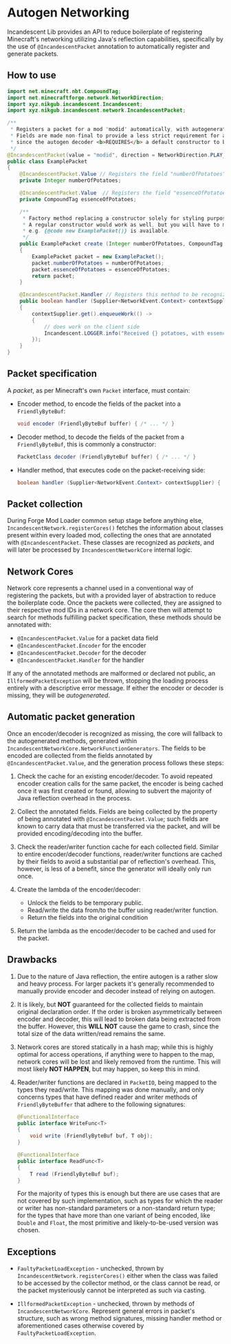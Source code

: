 # Autogen Networking

Incandescent Lib provides an API to reduce boilerplate of registering Minecraft's networking utilizing Java's reflection
capabilities, specifically by the use of `@IncandescentPacket` annotation to automatically register and generate packets.

## How to use

```java
import net.minecraft.nbt.CompoundTag;
import net.minecraftforge.network.NetworkDirection;
import xyz.nikgub.incandescent.Incandescent;
import xyz.nikgub.incandescent.network.IncandescentPacket;

/**
 * Registers a packet for a mod "modid" automatically, with autogenerated encoder and decoder.
 * Fields are made non-final to provide a less strict requirement for a factory method or a constructor,
 * since the autogen decoder <b>REQUIRES</b> a default constructor to be available.
 */
@IncandescentPacket(value = "modid", direction = NetworkDirection.PLAY_TO_CLIENT)
public class ExamplePacket
{
    @IncandescentPacket.Value // Registers the field "numberOfPotatoes" to be automatically encoded/decoded
    private Integer numberOfPotatoes;

    @IncandescentPacket.Value  // Registers the field "essenceOfPotatoes" to be automatically encoded/decoded
    private CompoundTag essenceOfPotatoes;

    /**
     * Factory method replacing a constructor solely for styling purposes.
     * A regular constructor would work as well, but you will have to make sure that the default constructor,
     * e.g. {@code new ExamplePacket()} is available. 
     */
    public ExamplePacket create (Integer numberOfPotatoes, CompoundTag essenceOfPotatoes)
    {
        ExamplePacket packet = new ExamplePacket();
        packet.numberOfPotatoes = numberOfPotatoes;
        packet.essenceOfPotatoes = essenceOfPotatoes;
        return packet;
    }

    @IncandescentPacket.Handler // Registers this method to be recognized as a handler
    public boolean handler (Supplier<NetworkEvent.Context> contextSupplier)
    {
        contextSupplier.get().enqueueWork(() ->
        {
            // does work on the client side
            Incandescent.LOGGER.info("Received {} potatoes, with essence {}", numberOfPotatoes, essenceOfPotatoes);
        });
    }
}
```

## Packet specification
A *packet*, as per Minecraft's own `Packet` interface, must contain:
- Encoder method, to encode the fields of the packet into a `FriendlyByteBuf`:
   ```java
   void encoder (FriendlyByteBuf buffer) { /* ... */ }
   ```
- Decoder method, to decode the fields of the packet from a `FriendlyByteBuf`, this is commonly a constructor:
   ```java
   PacketClass decoder (FriendlyByteBuf buffer) { /* ... */ }
   ```
- Handler method, that executes code on the packet-receiving side:
   ```java
   boolean handler (Supplier<NetworkEvent.Context> contextSupplier) { /* ... */ }
   ```

## Packet collection

During Forge Mod Loader common setup stage before anything else, `IncandescentNetwork.registerCores()` fetches the
information about classes present within every loaded mod, collecting the ones that are annotated with
`@IncandescentPacket`. These classes are recognized as *packets*, and will later be processed by
`IncandescentNetworkCore` internal logic.

## Network Cores

Network core represents a channel used in a conventional way of registering the packets, but with a provided layer
of abstraction to reduce the boilerplate code.
Once the packets were collected, they are assigned to their respective mod IDs in a network core.
The core then will attempt to search for methods fulfilling packet specification,
these methods should be annotated with:

- `@IncandescentPacket.Value` for a packet data field
- `@IncandescentPacket.Encoder` for the encoder
- `@IncandescentPacket.Decoder` for the decoder
- `@IncandescentPacket.Handler` for the handler

If any of the annotated methods are malformed or declared not public, an `IllformedPacketException` will be thrown,
stopping the loading process entirely with a descriptive error message.
If either the encoder or decoder is missing, they will be *autogenerated*.

## Automatic packet generation

Once an encoder/decoder is recognized as missing, the core will fallback to the autogenerated methods, generated within
`IncandescentNetworkCore.NetworkFunctionGenerators`.
The fields to be encoded are collected from the fields annotated by `@IncandescentPacket.Value`, and the generation
process follows these steps:

1. Check the cache for an existing encoder/decoder. To avoid repeated encoder creation calls for the same packet,
the encoder is being cached once it was first created or found, allowing to subvert the majority of Java reflection
overhead in the process.

2. Collect the annotated fields. Fields are being collected by the property of being annotated with
`@IncandescentPacket.Value`; such fields are known to carry data that must be transferred via the packet, and will
be provided encoding/decoding into the buffer.

3. Check the reader/writer function cache for each collected field. Similar to entire encoder/decoder functions,
reader/writer functions are cached by their fields to avoid a substantial par of reflection's overhead. This, however,
is less of a benefit, since the generator will ideally only run once.

4. Create the lambda of the encoder/decoder:
   - Unlock the fields to be temporary public.
   - Read/write the data from/to the buffer using reader/writer function.
   - Return the fields into the original condition

5. Return the lambda as the encoder/decoder to be cached and used for the packet.

## Drawbacks

1. Due to the nature of Java reflection, the entire autogen is a rather slow and heavy process. For larger packets
it's generally recommended to manually provide encoder and decoder instead of relying on autogen.

2. It is likely, but **NOT** guaranteed for the collected fields to maintain original declaration order.
If the order is broken asymmetrically between encoder and decoder, this will lead
to broken data being extracted from the buffer. However, this **WILL NOT** cause the game to crash, since the total
size of the data written/read remains the same.

3. Network cores are stored statically in a hash map; while this is highly optimal for access operations,
if anything were to happen to the map, network cores will be lost and likely removed from the runtime. This will
most likely **NOT HAPPEN**, but may happen, so keep this in mind.

4. Reader/writer functions are declared in `PacketIO`, being mapped to the types they read/write. This mapping was
done manually, and only concerns types that have defined reader and writer methods of `FriendlyByteBuffer` that adhere
to the following signatures:
   ```java
   @FunctionalInterface
   public interface WriteFunc<T>
   {
       void write (FriendlyByteBuf buf, T obj);
   }
   
   @FunctionalInterface
   public interface ReadFunc<T>
   {
       T read (FriendlyByteBuf buf);
   }
   ```
   For the majority of types this is enough but there are use cases that are not covered by such implementation,
such as types for which the reader or writer has non-standard parameters or a non-standard return type;
for the types that have more than one variant of being encoded, like `Double` and `Float`, the most primitive
and likely-to-be-used version was chosen.

## Exceptions

- `FaultyPacketLoadException` - unchecked, thrown by `IncandescentNetwork.registerCores()` either when the class was failed
to be accessed by the collector method, or the class cannot be read, or the packet mysteriously cannot be interpreted
as such via casting.

- `IllformedPacketException` - unchecked, thrown by methods of `IncandescentNetworkCore`. Represent general errors in packet's
structure, such as wrong method signatures, missing handler method or aforementioned cases otherwise covered by
`FaultyPacketLoadException`.